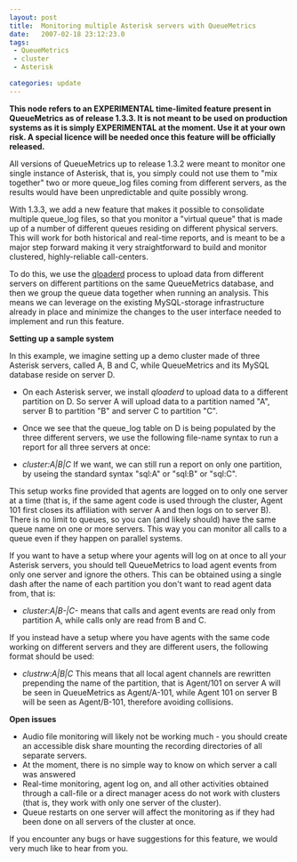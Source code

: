 ```yaml
---
layout: post
title:  Monitoring multiple Asterisk servers with QueueMetrics
date:   2007-02-18 23:12:23.0
tags:
 - QueueMetrics
 - cluster
 - Asterisk

categories: update
---
```


**This node refers to an EXPERIMENTAL time-limited feature present in QueueMetrics as of release 1.3.3. It is not meant to be used on production systems as it is simply EXPERIMENTAL at the moment. Use it at your own risk. A special licence will be needed  once this feature will be officially released.**


All versions of QueueMetrics up to release 1.3.2 were meant to monitor one single instance of Asterisk, that is, you simply could not use them to "mix together" two or more queue_log files coming from different servers, as the results would have been unpredictable and quite possibly wrong.

With 1.3.3, we add a new feature that makes it possible to consolidate multiple queue_log files, so that you monitor a "virtual queue" that is made up of a number of different queues residing on different physical  servers. This will work for both historical and real-time reports, and is meant to be a major step forward making it very straightforward to build and monitor clustered, highly-reliable call-centers.

To do this, we use the [qloaderd](-NOTFOUND-qloaderd) process to upload data from different servers on different partitions on the same QueueMetrics database, and then we group the queue data together when running an analysis. This means we can leverage on the existing MySQL-storage infrastructure already in place and minimize the changes to the user interface needed to implement and run this feature.

**Setting up a sample system**

In this example, we imagine setting up a demo cluster made of three Asterisk servers, called A, B and C, while QueueMetrics and its MySQL database reside on server D.

* On each Asterisk server, we install *qloaderd* to upload data to a different partition on D. So server A will upload data to a  partition named "A", server B to partition "B" and server C to partition "C".

* Once we see that the queue_log table on D is being populated by the three different servers, we use the following file-name syntax to run a report for all three servers at once: 
- *cluster:A|B|C*
If we want, we can still run a report on only one partition, by useing the standard syntax "sql:A" or "sql:B" or "sql:C".

This setup works fine provided that agents are logged on to only one server at a time (that is, if the same agent code is used through the cluster, Agent 101 first closes its affiliation with server A and then logs on to server B). There is no limit to queues, so you can (and likely should) have the same queue name on one or more servers. This way you can monitor all calls to a queue even if they happen on parallel systems.

If you want to have a setup where your agents will log on at once to all your Asterisk servers, you should tell QueueMetrics to load agent events from only one server and ignore the others. This can be obtained using a single dash after the name of each partition you don't want to read agent data from, that is:
- *cluster:A|B-|C-*
means that calls and agent events are read only from partition A, while calls only are read from B and C.

If you instead have a setup where you have agents with the same code working on different servers and they are different users, the following format should be used:
- *clustrw:A|B|C*
This means that all local agent channels are rewritten prepending the name of the partition, that is Agent/101 on server A will be seen in QueueMetrics as Agent/A-101, while Agent 101 on server B will be seen as Agent/B-101, therefore avoiding collisions.

**Open issues**

- Audio file monitoring will likely not be working much - you should create an accessible disk share mounting the recording directories of all separate servers. 
- At the moment, there is no simple way to know on which server a call was answered
- Real-time monitoring, agent log on, and all other activities obtained through a call-file or a direct manager acess do not work with clusters (that is, they work with only one server of the cluster).
- Queue restarts on one server will affect the monitoring as if they had been done on all servers of the cluster at once.

If you encounter any bugs or have suggestions for this feature, we would very much like to hear from you.

